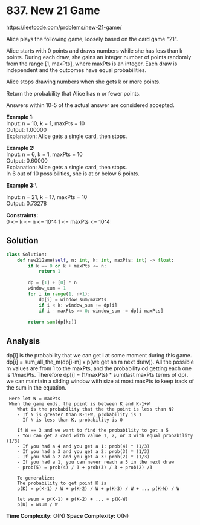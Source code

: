# 837. New 21 Game

https://leetcode.com/problems/new-21-game/


Alice plays the following game, loosely based on the card game "21".

Alice starts with 0 points and draws numbers while she has less than k points. During each draw, she gains an integer number of points randomly from the range [1, maxPts], where maxPts is an integer. Each draw is independent and the outcomes have equal probabilities.

Alice stops drawing numbers when she gets k or more points.

Return the probability that Alice has n or fewer points.

Answers within 10-5 of the actual answer are considered accepted.

 

**Example 1:**\
Input: n = 10, k = 1, maxPts = 10\
Output: 1.00000\
Explanation: Alice gets a single card, then stops.

**Example 2:**\
Input: n = 6, k = 1, maxPts = 10\
Output: 0.60000\
Explanation: Alice gets a single card, then stops.\
In 6 out of 10 possibilities, she is at or below 6 points.

**Example 3:**\

Input: n = 21, k = 17, maxPts = 10\
Output: 0.73278

**Constraints:**\
0 <= k <= n <= 10^4
1 <= maxPts <= 10^4


## Solution
```python
class Solution:
    def new21Game(self, n: int, k: int, maxPts: int) -> float:
        if k == 0 or k + maxPts <= n:
            return 1
        
        dp = [1] + [0] * n
        window_sum = 1 
        for i in range(1, n+1):
            dp[i] = window_sum/maxPts
            if i < k: window_sum += dp[i]
            if i - maxPts >= 0: window_sum -= dp[i-maxPts]
                
        return sum(dp[k:])
```

## Analysis
dp[i] is the probability that we can get i at some moment during this game. dp[i] = sum_all_the_m(dp[i-m] x p(we get an m next draw)). All the possible m values are from 1 to the maxPts, and the probability od getting each one is 1/maxPts. Therefore dp[i] = (1/maxPts) * sum(last maxPts terms of dp). we can maintain a sliding window with size at most maxPts to keep track of the sum in the equation. 
```
 Here let W = maxPts
 When the game ends, the point is between K and K-1+W
    What is the probability that the the point is less than N?
    - If N is greater than K-1+W, probability is 1
    - If N is less than K, probability is 0
    
    If W == 3 and we want to find the probability to get a 5
    - You can get a card with value 1, 2, or 3 with equal probability (1/3)
    - If you had a 4 and you get a 1: prob(4) * (1/3)
    - If you had a 3 and you get a 2: prob(3) * (1/3)
    - If you had a 2 and you get a 3: prob(2) * (1/3)
    - If you had a 1, you can never reach a 5 in the next draw
    - prob(5) = prob(4) / 3 + prob(3) / 3 + prob(2) /3
    
    To generalize:
    The probability to get point K is
    p(K) = p(K-1) / W + p(K-2) / W + p(K-3) / W + ... p(K-W) / W
    
    let wsum = p(K-1) + p(K-2) + ... + p(K-W)
    p(K) = wsum / W
```

**Time Complexity:** O(N)
**Space Complexity:** O(N)
